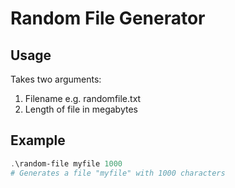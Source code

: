 # Random File Generator
## Usage
Takes two arguments:
1. Filename e.g. randomfile.txt
2. Length of file in megabytes

## Example
```powershell
.\random-file myfile 1000
# Generates a file "myfile" with 1000 characters
```